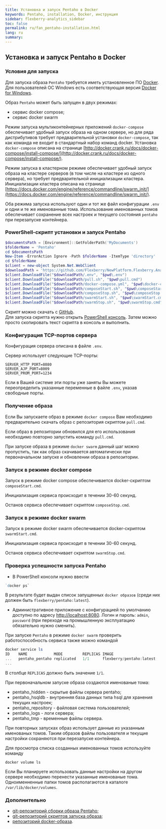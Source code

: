 ```yaml
---
title: Установка и запуск Pentaho в Docker
keywords: Pentaho, installation, Docker, инструкция
sidebar: flexberry-analytics_sidebar
toc: false
permalink: ru/fan_pentaho-installation.html
lang: ru
summary:
---
```


## Установка и запуск Pentaho в Docker

### Условия для запуска

Для запуска образа `Pentaho` требуется иметь установленное ПО [Docker](https://docs.docker.com). Для пользователей ОС Windows есть соответствующая версия [Docker for Windows](https://docs.docker.com/docker-for-windows/install/).

Образ `Pentaho` может быть запущен в двух режимах:
- сервис docker compose;
- сервис docker swarm

Режим запуска мультиконтейнерных приложений `docker-compose` обеспечивает удобный запуск образа на одном сервере, но для ряда дистрибутивов требует предварительной установки `docker-compose`,
так как команда  не входит в стандартный набор команд docker.
Установка `docker-compose` описана на странице [http://docker.crank.ru/docs/docker-compose/install-compose/](http://docker.crank.ru/docs/docker-compose/install-compose/).

Режим запуска в кластерном режиме обеспечивает удобный запуск образа на кластере серверов (в том числе на кластере из одного сервера), но требует предварительной инициализации кластера.
Инициализации кластера описана на странице [https://docs.docker.com/engine/reference/commandline/swarm_init/](https://docs.docker.com/engine/reference/commandline/swarm_init/).

Оба режима запуска используют один и тот же файл конфигурации `.env` и одни и те же именованные тома.
Использование именованных томов обеспечивает сохранение всех настроек и текущего состояния `pentaho` при перезапуске контейнера.

### PowerShell-скрипт установки и запуск Pentaho

```powershell
$documentsPath = [Environment]::GetFolderPath('MyDocuments')
$folderName = 'Pentaho'
cd $documentsPath
New-Item -ErrorAction Ignore -Path $folderName -ItemType 'directory'
cd $folderName
$client = new-object System.Net.WebClient
$downloadPath = 'https://github.com/Flexberry/NewPlatform.Flexberry.Analytics/tree/master/pentaho'
$client.DownloadFile("$downloadPath/.env", "$pwd\.env")
$client.DownloadFile("$downloadPath/pull.sh", "$pwd\pull.cmd")
$client.DownloadFile("$downloadPath/docker-compose.yml", "$pwd\docker-compose.yml")
$client.DownloadFile("$downloadPath/composeStart.sh", "$pwd\composeStart.cmd")
$client.DownloadFile("$downloadPath/composeStop.sh", "$pwd\composeStop.cmd")
$client.DownloadFile("$downloadPath/swarmStart.sh", "$pwd\swarmStart.cmd")
$client.DownloadFile("$downloadPath/swarmStop.sh", "$pwd\swarmStop.cmd")
```

Скрипт можно скачать с [GitHub](https://raw.githubusercontent.com/Flexberry/NewPlatform.Flexberry.Analytics/master/pentaho/getPentaho.ps1).  
Для запуска скрипта нужно открыть [PowerShell консоль](https://docs.microsoft.com/ru-ru/powershell/scripting/setup/starting-windows-powershell?view=powershell-6). Затем можно просто скопировать текст скрипта в консоль и выполнить.

### Конфигурация TCP-портов сервера

Конфигурация сервера описана в файле `.env`.

Сервер использует следующие TCP-порты:
```
SERVER_HTTP_PORT=8080
SERVER_AJP_PORT=8009
SERVER_PROM_PORT=1234
```

Если в Вашей системе эти порты уже заняты Вы можете переопределить указанные переменные в файле `.env`, указав свободные порты.

### Получение образа

Если Вы запускаете образ в режиме `docker compose` Вам необходимо предварительно скачать образ с репозитория скриптом `pull.cmd`.

Если образ в репозитории обновился для его использования необходимо повторно запустить команду `pull.cmd`.

При запуске образа в режиме `docker swarm` данный шаг можно пропустить, так как образ скачивается автоматически при первоначальном запуске и
обновлении образа в репозитории.

### Запуск в режиме docker compose

 Запуск в режиме docker compose обеспечивается docker-скриптом `composeStart.cmd`.

 Инициализация сервиса происходит в течении 30-60 секунд.

 Останов сервиса обеспечивает скриптом `composeStop.cmd`.

### Запуск в режиме docker swarm

 Запуск в режиме docker swarm обеспечивается docker-скриптом `swarmStart.cmd`.

 Инициализация сервиса происходит в течении 30-60 секунд.

 Останов сервиса обеспечивает скриптом `swarmStop.cmd`.
 
 ### Проверка успешности запуска Pentaho

* В PowerShell консоли нужно ввести 
```powershell
`docker ps`
```
В результате будет выдан список запущенных `docker образов` (среди них должен быть `flexberry/pentaho:latest`).
* Административное приложение с конфигурацией по умолчанию доступно по адресу <http://localhost:8080>. Логин и пароль: `admin`, `password` (при переходе на промышленную эксплуатацию обязательно нужно сменить).

При запуске `Pentaho` в режиме `docker swarm` проверить работоспособность сервиса также можно командой
```powershell
docker service ls
ID    NAME            MODE         REPLICAS IMAGE                      PORTS
...   pentaho_pentaho replicated   1/1      flexberry/pentaho:latest   ...
...
```
В столбце `REPLICAS` должно быть значение `1/1`.

При первоначальном запуске образа создаются именованые тома:
- pentaho_hidden - скрытые файлы сервера pentaho;
- pentaho_hsqldb - внутренняя база данных типа  hsql для хранения текущих настроек;
- pentaho_repository - файловая система пользователей;
- pentaho_logs - логи сервера;
- pentaho_tmp - временные файлы сервера.

При повторных запусках образ использует данные из указанным именованых томов.
Таким образов файлы пользователя и текущие настройки сохраняются при перезапуске контейнера.

Для просмотра списка созданных именованных томов используйте команду
```
docker volume ls
```

Если Вы планируете использовать данные настройки на другом сервере необходимо перенести указанные именованые тома.
Одноименненные папки томов располагаются в каталоге `/var/lib/docker/volumes`.

### Дополнительно

- [git-репозиторий сборки образа Pentaho](https://github.com/Flexberry/dockerfiles/blob/master/pentaho/README_ru.md);
- [git-репозиторий скриптов запуска образа](https://github.com/Flexberry/NewPlatform.Flexberry.Analytics/tree/master/pentaho);
- [репозиторий docker-образа](https://hub.docker.com/r/flexberry/pentaho/).

